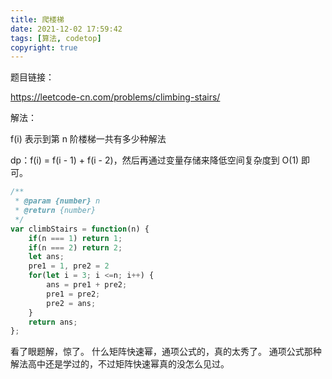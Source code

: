 ```yaml
---
title: 爬楼梯
date: 2021-12-02 17:59:42
tags: [算法, codetop]
copyright: true
---
```

题目链接：

https://leetcode-cn.com/problems/climbing-stairs/

解法：

f(i) 表示到第 n 阶楼梯一共有多少种解法

dp：f(i) = f(i - 1) + f(i - 2)，然后再通过变量存储来降低空间复杂度到 O(1) 即可。

```js
/**
 * @param {number} n
 * @return {number}
 */
var climbStairs = function(n) {
    if(n === 1) return 1;
    if(n === 2) return 2;
    let ans;
    pre1 = 1, pre2 = 2
    for(let i = 3; i <=n; i++) {
        ans = pre1 + pre2;
        pre1 = pre2;
        pre2 = ans;
    }
    return ans;
};
```

看了眼题解，惊了。
什么矩阵快速幂，通项公式的，真的太秀了。
通项公式那种解法高中还是学过的，不过矩阵快速幂真的没怎么见过。
